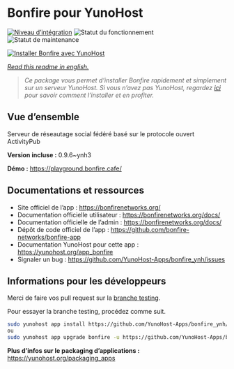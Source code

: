<!--
N.B.: This README was automatically generated by https://github.com/YunoHost/apps/tree/master/tools/README-generator
It shall NOT be edited by hand.
-->

# Bonfire pour YunoHost

[![Niveau d’intégration](https://dash.yunohost.org/integration/bonfire.svg)](https://dash.yunohost.org/appci/app/bonfire) ![Statut du fonctionnement](https://ci-apps.yunohost.org/ci/badges/bonfire.status.svg) ![Statut de maintenance](https://ci-apps.yunohost.org/ci/badges/bonfire.maintain.svg)

[![Installer Bonfire avec YunoHost](https://install-app.yunohost.org/install-with-yunohost.svg)](https://install-app.yunohost.org/?app=bonfire)

*[Read this readme in english.](./README.md)*

> *Ce package vous permet d’installer Bonfire rapidement et simplement sur un serveur YunoHost.
Si vous n’avez pas YunoHost, regardez [ici](https://yunohost.org/#/install) pour savoir comment l’installer et en profiter.*

## Vue d’ensemble

Serveur de réseautage social fédéré basé sur le protocole ouvert ActivityPub

**Version incluse :** 0.9.6~ynh3

**Démo :** https://playground.bonfire.cafe/
## Documentations et ressources

* Site officiel de l’app : <https://bonfirenetworks.org/>
* Documentation officielle utilisateur : <https://bonfirenetworks.org/docs/>
* Documentation officielle de l’admin : <https://bonfirenetworks.org/docs/>
* Dépôt de code officiel de l’app : <https://github.com/bonfire-networks/bonfire-app>
* Documentation YunoHost pour cette app : <https://yunohost.org/app_bonfire>
* Signaler un bug : <https://github.com/YunoHost-Apps/bonfire_ynh/issues>

## Informations pour les développeurs

Merci de faire vos pull request sur la [branche testing](https://github.com/YunoHost-Apps/bonfire_ynh/tree/testing).

Pour essayer la branche testing, procédez comme suit.

``` bash
sudo yunohost app install https://github.com/YunoHost-Apps/bonfire_ynh/tree/testing --debug
ou
sudo yunohost app upgrade bonfire -u https://github.com/YunoHost-Apps/bonfire_ynh/tree/testing --debug
```

**Plus d’infos sur le packaging d’applications :** <https://yunohost.org/packaging_apps>